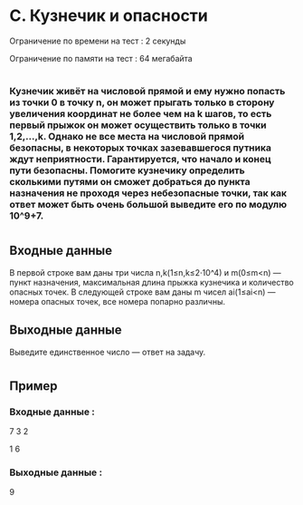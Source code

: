 # C. Кузнечик и опасности
Ограничение по времени на тест : 2 секунды

Ограничение по памяти на тест : 64 мегабайта

#

### Кузнечик живёт на числовой прямой и ему нужно попасть из точки 0 в точку n, он может прыгать только в сторону увеличения координат не более чем на k шагов, то есть первый прыжок он может осуществить только в точки 1,2,…,k. Однако не все места на числовой прямой безопасны, в некоторых точках зазевавшегося путника ждут неприятности. Гарантируется, что начало и конец пути безопасны. Помогите кузнечику определить сколькими путями он сможет добраться до пункта назначения не проходя через небезопасные точки, так как ответ может быть очень большой выведите его по модулю 10^9+7.

#

## Входные данные
В первой строке вам даны три числа n,k(1≤n,k≤2⋅10^4) и m(0≤m<n) — пункт назначения, максимальная длина прыжка кузнечика и количество опасных точек. В следующей строке вам даны m чисел ai(1≤ai<n) — номера опасных точек, вcе номера попарно различны.

## Выходные данные
Выведите единственное число — ответ на задачу.

#

## Пример

### Входные данные :
7 3 2

1 6
### Выходные данные :
9